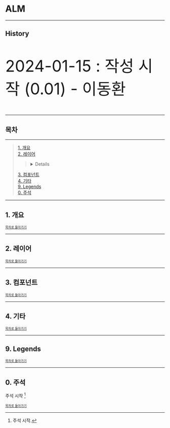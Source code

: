 # ALM

---

## History  

<span style="font-size:50">

2024-01-15 : 작성 시작 (0.01) - 이동환 </br>

</span>

---

## 목차

---

> [1. 개요](#1-개요)  
> [2. 레이어](#2-레이어)  
>> <details>
>> <ul>
>>  <li><a href="#Company">Company</a></li>
>>  <li><a href="#Assets_Total">Assets_Total</a></li>
>>      <ul>
>>          <a href="#Bond">▫️ Bond</a> </br>
>>          <a href="#Bus_Loan">▫️ Bus_Loan</a> </br>
>>          <a href="#Equity">▫️ Equity</a> </br>
>>          <a href="#Property">▫️ Property</a> </br>
>>      </ul>
>>  <li><a href="#Libs_Total">Libs_Total</a></li>
>>      <ul>
>>          <a href="#NP_TRD_PC_WL">▫️ NP_TRD_PC_WL</a> </br>
>>          <a href="#NP_ISP_PC_Oth">▫️ NP_ISP_PC_Oth</a> </br>
>>          <a href="#NP_ISP_NC_Ann">▫️ NP_ISP_NC_Ann</a> </br>
>>          <a href="#NP_TRD_PC_WL">▫️ NP_TRD_PC_WL</a> </br>
>>      </ul>
>
>> </ul>
>> </details>
> [3. 컴포넌트](#3-컴포넌트)  
> [4. 기타](#4-기타)  
> [9. Legends](#0-Legends)  
> [0. 주석](#0-주석)

---


## 1. 개요

<span style="font-size: 10px;"> [목차로 돌아가기](#목차) </span>

---
## 2. 레이어


<span style="font-size: 10px;"> [목차로 돌아가기](#목차) </span>

---

## 3. 컴포넌트

<span style="font-size: 10px;"> [목차로 돌아가기](#목차) </span>

---

## 4. 기타


<span style="font-size: 10px;"> [목차로 돌아가기](#목차) </span>

---

## 9. Legends


<span style="font-size: 10px;"> [목차로 돌아가기](#목차) </span>

---

## 0. 주석

주석 시작 [^1]  

<span style="font-size: 10px;"> [목차로 돌아가기](#목차) </span>



[^1]: 주석 시작.
